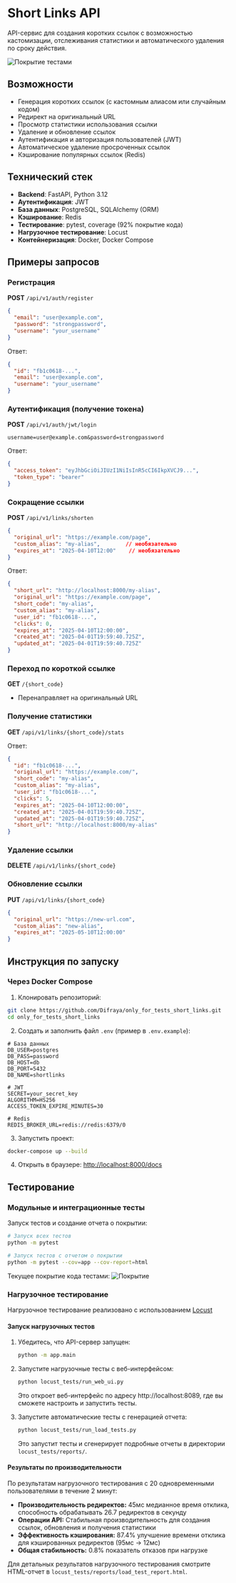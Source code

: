 # Short Links API

API-сервис для создания коротких ссылок с возможностью кастомизации, отслеживания статистики и автоматического удаления по сроку действия.

![Покрытие тестами](https://img.shields.io/badge/coverage-92%25-brightgreen)

## Возможности

- Генерация коротких ссылок (с кастомным алиасом или случайным кодом)
- Редирект на оригинальный URL
- Просмотр статистики использования ссылки
- Удаление и обновление ссылок
- Аутентификация и авторизация пользователей (JWT)
- Автоматическое удаление просроченных ссылок
- Кэширование популярных ссылок (Redis)

## Технический стек

- **Backend**: FastAPI, Python 3.12
- **Аутентификация**: JWT
- **База данных**: PostgreSQL, SQLAlchemy (ORM)
- **Кэширование**: Redis
- **Тестирование**: pytest, coverage (92% покрытие кода)
- **Нагрузочное тестирование**: Locust
- **Контейнеризация**: Docker, Docker Compose

## Примеры запросов

### Регистрация
**POST** `/api/v1/auth/register`
```json
{
  "email": "user@example.com",
  "password": "strongpassword",
  "username": "your_username"
}
```
Ответ:
```json
{
  "id": "fb1c0618-...",
  "email": "user@example.com",
  "username": "your_username"
}
```

### Аутентификация (получение токена)
**POST** `/api/v1/auth/jwt/login`
```
username=user@example.com&password=strongpassword
```
Ответ:
```json
{
  "access_token": "eyJhbGciOiJIUzI1NiIsInR5cCI6IkpXVCJ9...",
  "token_type": "bearer"
}
```

### Сокращение ссылки
**POST** `/api/v1/links/shorten`
```json
{
  "original_url": "https://example.com/page",
  "custom_alias": "my-alias",        // необязательно
  "expires_at": "2025-04-10T12:00"    // необязательно
}
```
Ответ:
```json
{
  "short_url": "http://localhost:8000/my-alias",
  "original_url": "https://example.com/page",
  "short_code": "my-alias",
  "custom_alias": "my-alias",
  "user_id": "fb1c0618-...",
  "clicks": 0,
  "expires_at": "2025-04-10T12:00:00",
  "created_at": "2025-04-01T19:59:40.725Z",
  "updated_at": "2025-04-01T19:59:40.725Z"
}
```

### Переход по короткой ссылке
**GET** `/{short_code}`
- Перенаправляет на оригинальный URL

### Получение статистики
**GET** `/api/v1/links/{short_code}/stats`

Ответ:
```json
{
  "id": "fb1c0618-...",
  "original_url": "https://example.com/",
  "short_code": "my-alias",
  "custom_alias": "my-alias",
  "user_id": "fb1c0618-...",
  "clicks": 5,
  "expires_at": "2025-04-10T12:00:00",
  "created_at": "2025-04-01T19:59:40.725Z",
  "updated_at": "2025-04-01T19:59:40.725Z",
  "short_url": "http://localhost:8000/my-alias"
}
```

### Удаление ссылки
**DELETE** `/api/v1/links/{short_code}`

### Обновление ссылки
**PUT** `/api/v1/links/{short_code}`
```json
{
  "original_url": "https://new-url.com",
  "custom_alias": "new-alias",
  "expires_at": "2025-05-10T12:00:00"
}
```

## Инструкция по запуску

### Через Docker Compose

1. Клонировать репозиторий:
```bash
git clone https://github.com/Difraya/only_for_tests_short_links.git
cd only_for_tests_short_links
```

2. Создать и заполнить файл `.env` (пример в `.env.example`):
```
# База данных
DB_USER=postgres
DB_PASS=password
DB_HOST=db
DB_PORT=5432
DB_NAME=shortlinks

# JWT
SECRET=your_secret_key
ALGORITHM=HS256
ACCESS_TOKEN_EXPIRE_MINUTES=30

# Redis
REDIS_BROKER_URL=redis://redis:6379/0
```

3. Запустить проект:
```bash
docker-compose up --build
```

4. Открыть в браузере: [http://localhost:8000/docs](http://localhost:8000/docs)

## Тестирование

### Модульные и интеграционные тесты

Запуск тестов и создание отчета о покрытии:

```bash
# Запуск всех тестов
python -m pytest 

# Запуск тестов с отчетом о покрытии
python -m pytest --cov=app --cov-report=html
```

Текущее покрытие кода тестами: ![Покрытие](https://img.shields.io/badge/coverage-92%25-brightgreen)

### Нагрузочное тестирование

Нагрузочное тестирование реализовано с использованием [Locust](https://locust.io/) 

#### Запуск нагрузочных тестов

1. Убедитесь, что API-сервер запущен:
   ```bash
   python -m app.main
   ```

2. Запустите нагрузочные тесты с веб-интерфейсом:
   ```bash
   python locust_tests/run_web_ui.py
   ```
   Это откроет веб-интерфейс по адресу http://localhost:8089, где вы сможете настроить и запустить тесты.

3. Запустите автоматические тесты с генерацией отчета:
   ```bash
   python locust_tests/run_load_tests.py
   ```
   Это запустит тесты и сгенерирует подробные отчеты в директории `locust_tests/reports/`.

#### Результаты по производительности

По результатам нагрузочного тестирования с 20 одновременными пользователями в течение 2 минут:

- **Производительность редиректов:** 45мс медианное время отклика, способность обрабатывать 26.7 редиректов в секунду
- **Операции API:** Стабильная производительность для создания ссылок, обновления и получения статистики
- **Эффективность кэширования:** 87.4% улучшение времени отклика для кэшированных редиректов (95мс → 12мс)
- **Общая стабильность:** 0.8% показатель отказов при нагрузке

Для детальных результатов нагрузочного тестирования смотрите HTML-отчет в `locust_tests/reports/load_test_report.html`.
